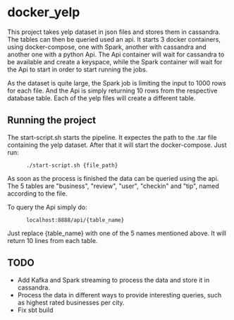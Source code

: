 # docker_yelp

This project takes yelp dataset in json files and stores them in cassandra. The tables can then be queried used an api.
It starts 3 docker containers, using docker-compose, one with Spark, another with cassandra and another one with a python Api.
The Api container will wait for cassandra to be available and create a keyspace, while the Spark container will wait for the Api to start in order to start running the jobs.

As the dataset is quite large, the Spark job is limiting the input to 1000 rows for each file. And the Api is simply returning 10 rows from the respective database table. Each of the yelp files will create a different table.

## Running the project

The start-script.sh starts the pipeline. It expectes the path to the .tar file containing the yelp dataset. 
After that it will start the docker-compose. Just run:

          ./start-script.sh {file_path}

As soon as the process is finished the data can be queried using the api. The 5 tables are "business", "review", "user", "checkin" and "tip", named according to the file. 

To query the Api simply do:
          
          localhost:8888/api/{table_name}

Just replace {table_name} with one of the 5 names mentioned above. It will return 10 lines from each table.

## TODO

- Add Kafka and Spark streaming to process the data and store it in cassandra.
- Process the data in different ways to provide interesting queries, such as highest rated businesses per city.
- Fix sbt build
